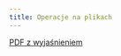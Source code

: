 ```yaml
---
title: Operacje na plikach
---
```

[PDF z wyjaśnieniem](https://github.com/62koen/notatki/blob/v4/content/Programowanie/C%2B%2B/Operacje%20na%20plikach/operacje_na_plikach.pdf)